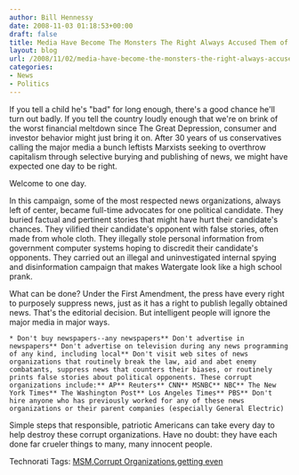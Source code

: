 ```yaml
---
author: Bill Hennessy
date: 2008-11-03 01:18:53+00:00
draft: false
title: Media Have Become The Monsters The Right Always Accused Them of Being
layout: blog
url: /2008/11/02/media-have-become-the-monsters-the-right-always-accused-them-of-being/
categories:
- News
- Politics
---
```


If you tell a child he's "bad" for long enough, there's a good chance he'll turn out badly. If you tell the country loudly enough that we're on brink of the worst financial meltdown since The Great Depression, consumer and investor behavior might just bring it on. After 30 years of us conservatives calling the major media a bunch leftists Marxists seeking to overthrow capitalism through selective burying and publishing of news, we might have expected one day to be right.

 

Welcome to one day.

 

In this campaign, some of the most respected news organizations, always left of center, became full-time advocates for one political candidate. They buried factual and pertinent stories that might have hurt their candidate's chances. They vilified their candidate's opponent with false stories, often made from whole cloth. They illegally stole personal information from government computer systems hoping to discredit their candidate's opponents. They carried out an illegal and uninvestigated internal spying and disinformation campaign that makes Watergate look like a high school prank.

 

What can be done? Under the First Amendment, the press have every right to purposely suppress news, just as it has a right to publish legally obtained news. That's the editorial decision. But intelligent people will ignore the major media in major ways.

 

    * Don't buy newspapers--any newspapers** Don't advertise in newspapers** Don't advertise on television during any news programming of any kind, including local** Don't visit web sites of news organizations that routinely break the law, aid and abet enemy combatants, suppress news that counters their biases, or routinely prints false stories about political opponents. These corrupt organizations include:** AP** Reuters** CNN** MSNBC** NBC** The New York Times** The Washington Post** Los Angeles Times** PBS** Don't hire anyone who has previously worked for any of these news organizations or their parent companies (especially General Electric)   

Simple steps that responsible, patriotic Americans can take every day to help destroy these corrupt organizations. Have no doubt: they have each done far crueler things to many, many innocent people. 

 

Technorati Tags: [MSM](https://technorati.com/tags/MSM),[Corrupt Organizations](https://technorati.com/tags/Corrupt%20Organizations),[getting even](https://technorati.com/tags/getting%20even)
